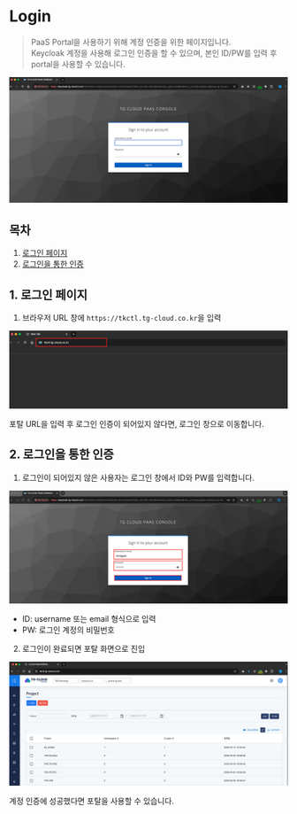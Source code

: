 # Login

> PaaS Portal을 사용하기 위해 계정 인증을 위한 페이지입니다. <br>
> Keycloak 계정을 사용해 로그인 인증을 할 수 있으며, 본인 ID/PW를 입력 후 portal을 사용할 수 있습니다.

![](img/login.png)

## 목차

1. [로그인 페이지](#1-로그인-페이지)
2. [로그인을 통한 인증](#2-로그인을-통한-인증)

## 1. 로그인 페이지

1. 브라우저 URL 창에 `https://tkctl.tg-cloud.co.kr`을 입력

![](img/login_url.png)

포탈 URL을 입력 후 로그인 인증이 되어있지 않다면, 로그인 창으로 이동합니다.

## 2. 로그인을 통한 인증

1. 로그인이 되어있지 않은 사용자는 로그인 창에서 ID와 PW를 입력합니다.

![](img/login_input.png)

- ID: username 또는 email 형식으로 입력
- PW: 로그인 계정의 비밀번호

2. 로그인이 완료되면 포탈 화면으로 진입

![](img/login_success.png)

계정 인증에 성공했다면 포탈을 사용할 수 있습니다.
